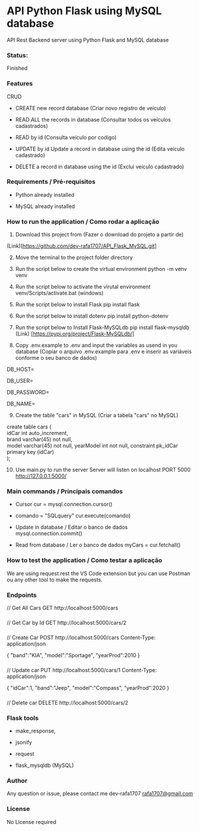 # API Python Flask using MySQL database
API Rest Backend server using Python Flask and MySQL database


### Status:
Finished


### Features
CRUD

* CREATE new record database
(Criar novo registro de veículo)

* READ ALL  the records in database
(Consultar todos os veículos cadastrados)

* READ by id
(Consulta veículo por codigo)

* UPDATE by id  Update a record in database using the id
(Edita veículo cadastrado)

* DELETE a record in database using the id
(Exclui veículo cadastrado)


### Requirements / Pré-requisitos
* Python already installed

* MySQL already installed


### How to run the application / Como rodar a aplicação

1. Download this project from
(Fazer o download do projeto a partir de)

(Link)[https://github.com/dev-rafa1707/API_Flask_MySQL.git]

2. Move the terminal to the project folder directory

3. Run the script below to create the virtual environment
python -m venv venv

4. Run the script below to activate the virutal environment
venv/Scripts/activate.bat (windows)

5. Run the script below to install Flask
pip install flask

6. Run the script below to install dotenv
pip install python-dotenv

7. Run the script below to Install Flask-MySQLdb
pip install flask-mysqldb
(Link) [https://pypi.org/project/Flask-MySQLdb/]


8. Copy .env.example to .env and input the variables as usend in you database
(Copiar o arquivo .env.example para .env e inserir as variáveis conforme o seu banco de dados)
<p>DB_HOST=</p>
<p>DB_USER=</p>
<p>DB_PASSWORD=</p>
<p>DB_NAME=</p>


9. Create the table "cars" in MySQL
(Criar a tabela "cars" no MySQL)

create table cars (  
	idCar int auto_increment,  
    brand varchar(45) not null,  
    model varchar(45) not null,
    yearModel int not null,
    constraint pk_idCar primary key (idCar)  
);


10. Use main.py to run the server
Server will listen on localhost PORT 5000
http://127.0.0.1:5000/



### Main commands / Principais comandos

* Cursor
cur = mysql.connection.cursor()

* comando = "SQLquery"
cur.execute(comando)

* Update in database / Editar o banco de dados
mysql.connection.commit()

* Read from database / Ler o banco de dados
myCars = cur.fetchall()



### How to test the application / Como testar a aplicação
We are using request.rest the VS Code extension but you can use Postman ou any other tool to make the requests. 



### Endpoints
// Get All Cars
GET http://localhost:5000/cars
 
###

// Get Car by Id
GET http://localhost:5000/cars/2


###
// Create Car
POST http://localhost:5000/cars
Content-Type: application/json

  {
    "band":"KIA",
    "model":"Sportage",
    "yearProd":2010
  }

###

// Update car
PUT http://localhost:5000/cars/1
Content-Type: application/json

  {
    "idCar":1,
    "band":"Jeep",
    "model":"Compass",
    "yearProd":2020
  }

###
// Delete car
DELETE http://localhost:5000/cars/2




### Flask tools
* make_response,

* jsonify

* request

* flask_mysqldb (MySQL)





### Author
Any question or issue, please contact me
dev-rafa1707
<rafa1707@gmail.com>



### License
No License required 